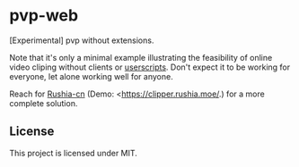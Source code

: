 # pvp-web

[Experimental] pvp without extensions.

Note that it's only a minimal example illustrating the feasibility of online video cliping without clients or [userscripts](https://github.com/suisei-cn/pvp). Don't expect it to be working for everyone, let alone working well for anyone.

Reach for [Rushia-cn](https://github.com/Rushia-cn/Clipper-Web) (Demo: <https://clipper.rushia.moe/.) for a more complete solution.

## License

This project is licensed under MIT.
